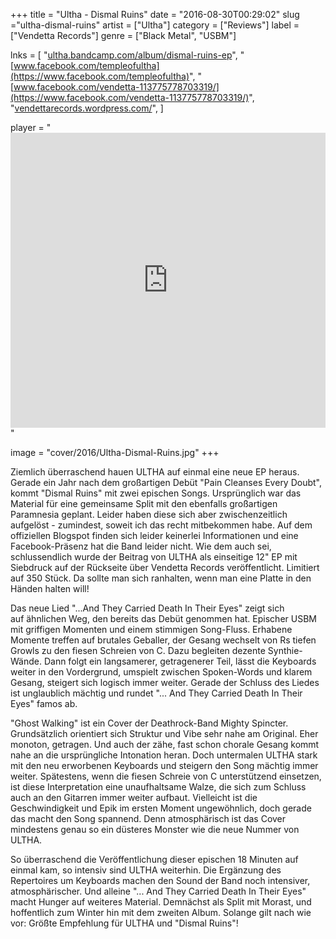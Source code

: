 +++
title = "Ultha - Dismal Ruins"
date = "2016-08-30T00:29:02"
slug ="ultha-dismal-ruins"
artist = ["Ultha"]
category = ["Reviews"]
label = ["Vendetta Records"]
genre = ["Black Metal", "USBM"]

lnks = [
    "[ultha.bandcamp.com/album/dismal-ruins-ep](https://ultha.bandcamp.com/album/dismal-ruins-ep)",
    "[www.facebook.com/templeofultha](https://www.facebook.com/templeofultha)",
    "[www.facebook.com/vendetta-113775778703319/](https://www.facebook.com/vendetta-113775778703319/)",
    "[vendettarecords.wordpress.com/](https://vendettarecords.wordpress.com/)",
]

player = "<iframe style='border: 0; width: 100%; height: 472px;' src='https://bandcamp.com/EmbeddedPlayer/album=40990157/size=large/bgcol=333333/linkcol=ffffff/artwork=none/transparent=true/' ></iframe>"

image = "cover/2016/Ultha-Dismal-Ruins.jpg"
+++

Ziemlich überraschend hauen ULTHA auf einmal eine neue EP heraus. Gerade ein Jahr nach dem großartigen Debüt "Pain Cleanses Every Doubt", kommt "Dismal Ruins" mit zwei epischen Songs. Ursprünglich war das Material für eine gemeinsame Split mit den ebenfalls großartigen Paramnesia geplant. Leider haben diese sich aber zwischenzeitlich aufgelöst - zumindest, soweit ich das recht mitbekommen habe. Auf dem offiziellen Blogspot finden sich leider keinerlei Informationen und eine Facebook-Präsenz hat die Band leider nicht. Wie dem auch sei, schlussendlich wurde der Beitrag von ULTHA als einseitige 12" EP mit Siebdruck auf der Rückseite über Vendetta Records veröffentlicht. Limitiert auf 350 Stück. Da sollte man sich ranhalten, wenn man eine Platte in den Händen halten will!

Das neue Lied "...And They Carried Death In Their Eyes" zeigt sich auf ähnlichen Weg, den bereits das Debüt genommen hat. Epischer USBM mit griffigen Momenten und einem stimmigen Song-Fluss. Erhabene Momente treffen auf brutales Geballer, der Gesang wechselt von Rs tiefen Growls zu den fiesen Schreien von C. Dazu begleiten dezente Synthie-Wände. Dann folgt ein langsamerer, getragenerer Teil, lässt die Keyboards weiter in den Vordergrund, umspielt zwischen Spoken-Words und klarem Gesang, steigert sich logisch immer weiter. Gerade der Schluss des Liedes ist unglaublich mächtig und rundet "... And They Carried Death In Their Eyes" famos ab.

"Ghost Walking" ist ein Cover der Deathrock-Band Mighty Spincter. Grundsätzlich orientiert sich Struktur und Vibe sehr nahe am Original. Eher monoton, getragen. Und auch der zähe, fast schon chorale Gesang kommt nahe an die ursprüngliche Intonation heran. Doch untermalen ULTHA stark mit den neu erworbenen Keyboards und steigern den Song mächtig immer weiter. Spätestens, wenn die fiesen Schreie von C unterstützend einsetzen, ist diese Interpretation eine unaufhaltsame Walze, die sich zum Schluss auch an den Gitarren immer weiter aufbaut. Vielleicht ist die Geschwindigkeit und Epik im ersten Moment ungewöhnlich, doch gerade das macht den Song spannend. Denn atmosphärisch ist das Cover mindestens genau so ein düsteres Monster wie die neue Nummer von ULTHA.

So überraschend die Veröffentlichung dieser epischen 18 Minuten auf einmal kam, so intensiv sind ULTHA weiterhin. Die Ergänzung des Repertoires um Keyboards machen den Sound der Band noch intensiver, atmosphärischer. Und alleine "... And They Carried Death In Their Eyes" macht Hunger auf weiteres Material. Demnächst als Split mit Morast, und hoffentlich zum Winter hin mit dem zweiten Album. Solange gilt nach wie vor: Größte Empfehlung für ULTHA und "Dismal Ruins"!
